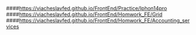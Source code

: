 ####https://viacheslavfed.github.io/FrontEnd/Practice/Iphon14pro
####https://viacheslavfed.github.io/FrontEnd/Homwork_FE/Grid
####https://viacheslavfed.github.io/FrontEnd/Homwork_FE/Accounting_services